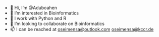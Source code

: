 - 👋 Hi, I’m @Aduboahen
- 👀 I’m interested in Bioinformatics
- 🌱 I work with Python and R
- 💞️ I’m looking to collaborate on Bioinformatics
- 📫 I can be reached at oseimensa@outlook.com oseimensa@kccr.de

<!---
Aduboahen/Aduboahen is a ✨ special ✨ repository because its `README.md` (this file) appears on your GitHub profile.
You can click the Preview link to take a look at your changes.
--->
